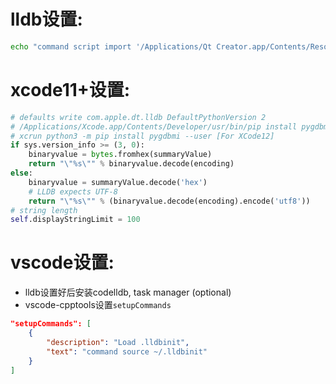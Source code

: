 # lldb设置:
```sh
echo "command script import '/Applications/Qt Creator.app/Contents/Resources/debugger/lldbbridge.py'" > ~/.lldbinit
```

# xcode11+设置:
```py
# defaults write com.apple.dt.lldb DefaultPythonVersion 2
# /Applications/Xcode.app/Contents/Developer/usr/bin/pip install pygdbmi
# xcrun python3 -m pip install pygdbmi --user [For XCode12]
if sys.version_info >= (3, 0):
    binaryvalue = bytes.fromhex(summaryValue)
    return "\"%s\"" % binaryvalue.decode(encoding)
else:
    binaryvalue = summaryValue.decode('hex')
    # LLDB expects UTF-8
    return "\"%s\"" % (binaryvalue.decode(encoding).encode('utf8'))
# string length
self.displayStringLimit = 100
```

# vscode设置:
- lldb设置好后安装codelldb, task manager (optional)
- vscode-cpptools设置`setupCommands`
```json
"setupCommands": [
    {
        "description": "Load .lldbinit",
        "text": "command source ~/.lldbinit"
    }
]
```
